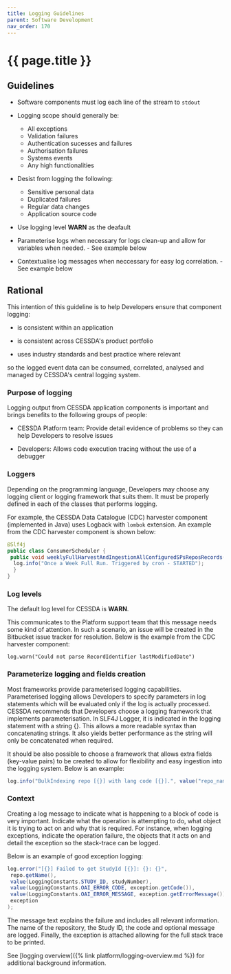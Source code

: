 ```yaml
---
title: Logging Guidelines
parent: Software Development
nav_order: 170
---
```


# {{ page.title }}

## Guidelines

- Software components must log each line of the stream to `stdout`

- Logging scope should generally be:
   -  All exceptions
   - Validation failures 
   - Authentication sucesses and failures
   - Authorisation failures 
   - Systems events 
   - Any high functionalities 
- Desist from logging the following:
   - Sensitive personal data 
   - Duplicated failures 
   - Regular data changes 
   - Application source code 

- Use logging level **WARN** as the deafault
- Parameterise logs when necessary for logs clean-up and allow for variables when needed. - See example below 
- Contextualise log messages when neccessary for easy log correlation. - See example below 

## Rational

This intention of this guideline is to help Developers ensure that component logging:

- is consistent within an application

- is consistent across CESSDA's product portfolio

- uses industry standards and best practice where relevant

so the logged event data can be consumed, correlated, analysed and managed by CESSDA's central logging system.

### Purpose of logging

Logging output from CESSDA application components is important and brings benefits to the following groups of people:

- CESSDA Platform team: Provide detail evidence of problems so they can help Developers to resolve issues

- Developers: Allows code execution tracing without the use of a debugger

### Loggers

Depending on the programming language, Developers may choose any logging client or logging framework that suits them.
It must be properly defined in each of the classes that performs logging.

For example, the CESSDA Data Catalogue (CDC) harvester component (implemented in Java) uses Logback with
`lombok` extension.
An example from the CDC harvester component is shown below:

```java
@Slf4j
public class ConsumerScheduler {
 public void weeklyFullHarvestAndIngestionAllConfiguredSPsReposRecords(){
  log.info("Once a Week Full Run. Triggered by cron - STARTED");
  }
}
```

### Log levels

The default log level for CESSDA is **WARN**.

This communicates to the Platform support team that this message needs some kind of attention.
In such a scenario, an issue will be created in the Bitbucket issue tracker for resolution.
Below is the example from the CDC harvester component:

`log.warn("Could not parse RecordIdentifier lastModifiedDate")`

### Parameterize logging  and fields creation

Most frameworks provide parameterised logging capabilities.
Parameterised logging allows Developers to specify parameters in log statements which will be evaluated only if the log is actually processed.
CESSDA recommends that Developers choose a logging framework that implements parameterisation.
In  SLF4J Logger, it is indicated in the logging statement with a string {}.
This allows a more readable syntax than concatenating strings.
It also yields better performance as the string will only be concatenated when required.

It should be also possible to choose a framework that allows extra fields (key-value pairs)
to be created to allow for flexibility and easy ingestion into the logging system.
Below is an example:

```java
log.info("BulkIndexing repo [{}] with lang code [{}].", value("repo_name", repo.getName()), value("lang_code", lang));
```

### Context

Creating a log message to indicate what is happening to a block of code is very important.
Indicate what the operation is attempting to do, what object it is trying to act on and why that is required.
For instance, when logging exceptions, indicate the operation failure,
the objects that it acts on and detail the exception so the stack-trace can be logged.

Below is an example of good exception logging:

```java
log.error("[{}] Failed to get StudyId [{}]: {}: {}",
 repo.getName(),
 value(LoggingConstants.STUDY_ID, studyNumber),
 value(LoggingConstants.OAI_ERROR_CODE, exception.getCode()),
 value(LoggingConstants.OAI_ERROR_MESSAGE, exception.getErrorMessage()),
 exception
);
```

The message text explains the failure and includes all relevant information.
The name of the repository, the Study ID, the code and optional message are logged.
Finally, the exception is attached allowing for the full stack trace to be printed.

See [logging overview]({% link platform/logging-overview.md %}) for additional background information.
